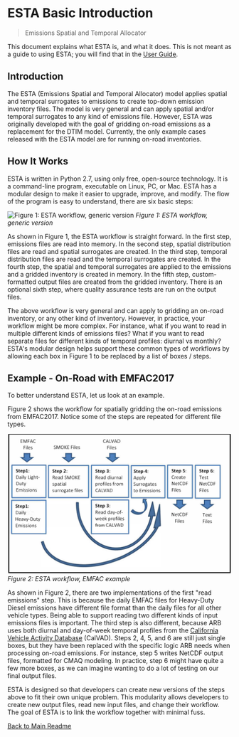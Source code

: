 # ESTA Basic Introduction

> Emissions Spatial and Temporal Allocator

This document explains what ESTA is, and what it does. This is not meant as a guide to using ESTA; you will find that in the [User Guide](USERS_GUIDE.md).


## Introduction

The ESTA (Emissions Spatial and Temporal Allocator) model applies spatial and temporal surrogates to emissions to create top-down emission inventory files. The model is very general and can apply spatial and/or temporal surrogates to any kind of emissions file. However, ESTA was originally developed with the goal of gridding on-road emissions as a replacement for the DTIM model. Currently, the only example cases released with the ESTA model are for running on-road inventories.


## How It Works

ESTA is written in Python 2.7, using only free, open-source technology. It is a command-line program, executable on Linux, PC, or Mac. ESTA has a modular design to make it easier to upgrade, improve, and modify. The flow of the program is easy to understand, there are six basic steps:

![Figure 1: ESTA workflow, generic version](resources/esta_box_diagram_1.png)
*Figure 1: ESTA workflow, generic version*

As shown in Figure 1, the ESTA workflow is straight forward. In the first step, emissions files are read into memory. In the second step, spatial distribution files are read and spatial surrogates are created. In the third step, temporal distribution files are read and the temporal surrogates are created. In the fourth step, the spatial and temporal surrogates are applied to the emissions and a gridded inventory is created in memory. In the fifth step, custom-formatted output files are created from the gridded inventory. There is an optional sixth step, where quality assurance tests are run on the output files.

The above workflow is very general and can apply to gridding an on-road inventory, or any other kind of inventory. However, in practice, your workflow might be more complex. For instance, what if you want to read in multiple different kinds of emissions files? What if you want to read separate files for different kinds of temporal profiles: diurnal vs monthly? ESTA's modular design helps support these common types of workflows by allowing each box in Figure 1 to be replaced by a list of boxes / steps.


## Example - On-Road with EMFAC2017

To better understand ESTA, let us look at an example.

Figure 2 shows the workflow for spatially gridding the on-road emissions from EMFAC2017. Notice some of the steps are repeated for different file types.

![Figure 2: ESTA workflow, EMFAC example](resources/esta_box_diagram_on_road1.png)
*Figure 2: ESTA workflow, EMFAC example*

As shown in Figure 2, there are two implementations of the first "read emissions" step. This is because the daily EMFAC files for Heavy-Duty Diesel emissions have different file format than the daily files for all other vehicle types. Being able to support reading two different kinds of input emissions files is important. The third step is also different, because ARB uses both diurnal and day-of-week temporal profiles from the [California Vehicle Activity Database](https://www.arb.ca.gov/research/apr/past/11-316.pdf) (CalVAD). Steps 2, 4, 5, and 6 are still just single boxes, but they have been replaced with the specific logic ARB needs when processing on-road emissions. For instance, step 5 writes NetCDF output files, formatted for CMAQ modeling. In practice, step 6 might have quite a few more boxes, as we can imagine wanting to do a lot of testing on our final output files.

ESTA is designed so that developers can create new versions of the steps above to fit their own unique problem. This modularity allows developers to create new output files, read new input files, and change their workflow. The goal of ESTA is to link the workflow together with minimal fuss.


[Back to Main Readme](../README.md)
